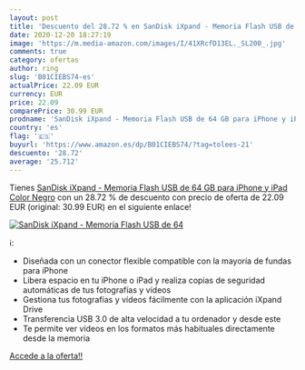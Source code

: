 ```yaml
---
layout: post
title: 'Descuento del 28.72 % en SanDisk iXpand - Memoria Flash USB de 64'
date: 2020-12-20 18:27:19
image: 'https://m.media-amazon.com/images/I/41XRcfD13EL._SL200_.jpg'
comments: true
category: ofertas
author: ring
slug: 'B01CIEBS74-es'
actualPrice: 22.09 EUR
currency: EUR
price: 22.09
comparePrice: 30.99 EUR
prodname: 'SanDisk iXpand - Memoria Flash USB de 64 GB para iPhone y iPad  Color Negro'
country: 'es'
flag: '🇪🇸'
buyurl: 'https://www.amazon.es/dp/B01CIEBS74/?tag=tolees-21'
descuento: '28.72'
average: '25.712'
---
```


Tienes [SanDisk iXpand - Memoria Flash USB de 64 GB para iPhone y iPad  Color Negro](https://www.amazon.es/dp/B01CIEBS74/?tag=tolees-21) con un 28.72 % de descuento con precio de oferta de 22.09 EUR (original: 30.99 EUR) en el siguiente enlace!

[![SanDisk iXpand - Memoria Flash USB de 64](https://m.media-amazon.com/images/I/41XRcfD13EL._SL200_.jpg)](https://www.amazon.es/dp/B01CIEBS74/?tag=tolees-21)

ℹ️:

- Diseñada con un conector flexible compatible con la mayoría de fundas para iPhone
- Libera espacio en tu iPhone o iPad y realiza copias de seguridad automáticas de tus fotografías y vídeos
- Gestiona tus fotografías y vídeos fácilmente con la aplicación iXpand Drive
- Transferencia USB 3.0 de alta velocidad a tu ordenador y desde este
- Te permite ver vídeos en los formatos más habituales directamente desde la memoria

[Accede a la oferta!!](https://www.amazon.es/dp/B01CIEBS74/?tag=tolees-21)

